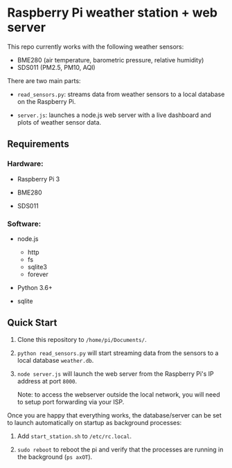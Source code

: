 # Raspberry Pi weather station + web server

This repo currently works with the following weather sensors:

- BME280 (air temperature, barometric pressure, relative humidity)
- SDS011 (PM2.5, PM10, AQI)


There are two main parts:

- `read_sensors.py`: streams data from weather sensors to a local database on the Raspberry Pi.

- `server.js`: launches a node.js web server with a live dashboard and plots of weather sensor data.


## Requirements

### Hardware:

- Raspberry Pi 3

- BME280

- SDS011


### Software:

- node.js
  - http
  - fs
  - sqlite3
  - forever

- Python 3.6+

- sqlite


## Quick Start

1. Clone this repository to `/home/pi/Documents/`.

2. `python read_sensors.py` will start streaming data from the sensors to a local database `weather.db`.

3. `node server.js` will launch the web server from the Raspberry Pi's IP address at port `8000`. 
   
   Note: to access the webserver outside the local network, you will need to setup port forwarding via your ISP.

Once you are happy that everything works, the database/server can be set to launch automatically on startup as background processes:

1. Add `start_station.sh` to `/etc/rc.local`.

2. `sudo reboot` to reboot the pi and verify that the processes are running in the background (`ps axOT`).
